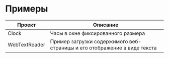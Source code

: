 ﻿# Примеры

| Проект        | Описание                           |
|---------------|------------------------------------|
| Clock         | Часы в окне фиксированного размера |
| WebTextReader | Пример загрузки содержимого веб-страницы и его отображение в виде текста |
